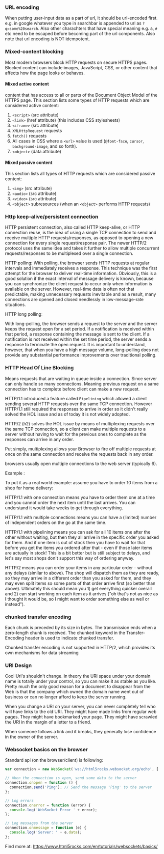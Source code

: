 

### URL encoding

When putting user-input data as a part of url, it should be url-encoded first.
e.g. in google whatever you type in searchbar is appended to url as `?q=some%20search`.
Also other charachters that have special meaning e.g. `&`, `#` etc need to be escaped
before becoming part of the url components.
Also note that url encoding is NOT idempotent.

### Mixed-content blocking

Most modern browsers block HTTP requests on secure HTTPS pages. Blocked content can include images, JavaScript, CSS, or other content that affects how the page looks or behaves.


#### Mixed active content

content that has access to all or parts of the Document Object Model of the HTTPS page.
This section lists some types of HTTP requests which are considered active content:

1. `<script>` (src attribute)
2. `<link>` (href attribute) (this includes CSS stylesheets)
3. `<iframe>` (src attribute)
4. `XMLHttpRequest` requests
5. `fetch()` requests
6. All cases in CSS where a `<url>` value is used (`@font-face`, `cursor`, `background-image`, and so forth).
7. `<object>` (data attribute)


#### Mixed passive content

This section lists all types of HTTP requests which are considered passive content:

1. `<img>` (src attribute)
2. `<audio>` (src attribute)
3. `<video>` (src attribute)
4. `<object>` subresources (when an `<object>` performs HTTP requests)


### Http keep-alive/persistent connection

HTTP persistent connection, also called HTTP keep-alive, or HTTP connection reuse, is the idea of using a single TCP connection to send and receive multiple HTTP requests/responses, as opposed to opening a new connection for every single request/response pair. The newer HTTP/2 protocol uses the same idea and takes it further to allow multiple concurrent requests/responses to be multiplexed over a single connection.



HTTP polling:
 With polling, the browser sends HTTP requests at regular intervals and immediately receives a response. This technique was the first attempt for the browser to deliver real-time information. Obviously, this is a good solution if the exact interval of message delivery is known, because you can synchronize the client request to occur only when information is available on the server. However, real-time data is often not that predictable, making unnecessary requests inevitable and as a result, many connections are opened and closed needlessly in low-message-rate situations.

HTTP long polling:

With long-polling, the browser sends a request to the server and the server keeps the request open for a set period. If a notification is received within that period, a response containing the message is sent to the client. If a notification is not received within the set time period, the server sends a response to terminate the open request. It is important to understand, however, that when you have a high message volume, long-polling does not provide any substantial performance improvements over traditional polling.

### HTTP Head Of Line Blocking

Means requests that are waiting in queue inside a connection. Since server can only handle so many connections. Meaning previous request on a same connection has to complete before client can make a new request.

HTTP/1.1 introduced a feature called `Pipelining` which allowed a client sending several HTTP requests over the same TCP connection. However HTTP/1.1 still required the responses to arrive in order so it didn't really solved the HOL issue and as of today it is not widely adopted.

HTTP/2 (h2) solves the HOL issue by means of multiplexing requests over the same TCP connection, so a client can make multiple requests to a server without having to wait for the previous ones to complete as the responses can arrive in any order.

Put simply, multiplexing allows your Browser to fire off multiple requests at once on the same connection and receive the requests back in any order.

browsers usually open multiple connections to the web server (typically 6).

Example :

To put it as a real world example: assume you have to order 10 items from a shop for home delivery:

HTTP/1.1 with one connection means you have to order them one at a time and you cannot order the next item until the last arrives. You can understand it would take weeks to get through everything.

HTTP/1.1 with multiple connections means you can have a (limited) number of independent orders on the go at the same time.

HTTP/1.1 with pipelining means you can ask for all 10 items one after the other without waiting, but then they all arrive in the specific order you asked for them. And if one item is out of stock then you have to wait for that before you get the items you ordered after that - even if those later items are actually in stock! This is a bit better but is still subject to delays, and let's say most shops don't support this way of ordering anyway.

HTTP/2 means you can order your items in any particular order - without any delays (similar to above). The shop will dispatch them as they are ready, so they may arrive in a different order than you asked for them, and they may even split items so some parts of that order arrive first (so better than above). Ultimately this should mean you 1) get everything quicker overall and 2) can start working on each item as it arrives ("oh that's not as nice as I thought it would be, so I might want to order something else as well or instead").


### chunked transfer encoding

Each chunk is preceded by its size in bytes. The transmission ends when a zero-length chunk is received. The chunked keyword in the Transfer-Encoding header is used to indicate chunked transfer.

Chunked transfer encoding is not supported in HTTP/2, which provides its own mechanisms for data streaming

### URI Design

Cool Uri's shouldn't change.
in theory the URI space under your domain name is totally under your control, so you can make it as stable as you like. Pretty much the only good reason for a document to disappear from the Web is that the company which owned the domain name went out of business or can no longer afford to keep the server running.

When you change a URI on your server, you can never completely tell who will have links to the old URI. They might have made links from regular web pages. They might have bookmarked your page. They might have scrawled the URI in the margin of a letter to a friend.

When someone follows a link and it breaks, they generally lose confidence in the owner of the server.


### Websocket basics on the browser

Standard api (on the browser/client) is following:
``` js
var connection = new WebSocket('ws://html5rocks.websocket.org/echo', ['soap', 'xmpp']);

// When the connection is open, send some data to the server
connection.onopen = function () {
  connection.send('Ping'); // Send the message 'Ping' to the server
};

// Log errors
connection.onerror = function (error) {
  console.log('WebSocket Error ' + error);
};

// Log messages from the server
connection.onmessage = function (e) {
  console.log('Server: ' + e.data);
};
```

Find more at: https://www.html5rocks.com/en/tutorials/websockets/basics/